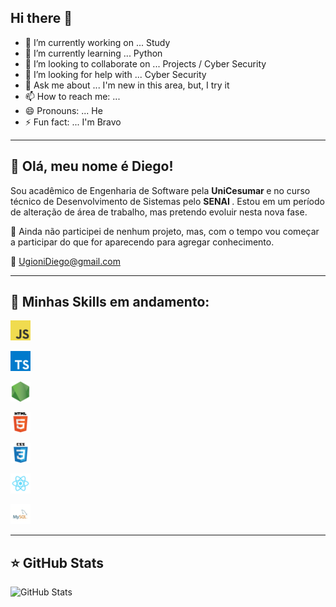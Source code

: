 ## Hi there 👋

- 🔭 I’m currently working on ... Study
- 🌱 I’m currently learning ... Python
- 👯 I’m looking to collaborate on ... Projects / Cyber Security
- 🤔 I’m looking for help with ... Cyber Security
- 💬 Ask me about ... I'm new in this area, but, I try it
- 📫 How to reach me: ... 
- 😄 Pronouns: ... He
- ⚡ Fun fact: ... I'm Bravo

- --- -

## 💜 Olá, meu nome é Diego!

Sou acadêmico de Engenharia de Software pela <strong> UniCesumar </strong> e no curso técnico de Desenvolvimento de Sistemas pelo <strong> SENAI </strong>.
Estou em um período de alteração de área de trabalho, mas pretendo evoluir nesta nova fase.

🔭 Ainda não participei de nenhum projeto, mas, com o tempo vou começar a participar do que for aparecendo para agregar conhecimento.

💬 UgioniDiego@gmail.com 

---

## 🚀 Minhas Skills em andamento:

<code><im height="32" src="https://raw.githubusercontent.com/github/explore/80688e429a7d4ef2fca1e82350fe8e3517d3494d/topics/python/python.png" alt="Python"/></code>

<code><img height="32" src="https://raw.githubusercontent.com/github/explore/80688e429a7d4ef2fca1e82350fe8e3517d3494d/topics/javascript/javascript.png" alt="Javascript"/></code>

<code><img height="32" src="https://raw.githubusercontent.com/github/explore/80688e429a7d4ef2fca1e82350fe8e3517d3494d/topics/typescript/typescript.png" alt="Typescript"/></code>

<code><img height="32" src="https://raw.githubusercontent.com/github/explore/80688e429a7d4ef2fca1e82350fe8e3517d3494d/topics/nodejs/nodejs.png" alt="Nodejs"/></code>

<code><img height="32" src="https://raw.githubusercontent.com/github/explore/80688e429a7d4ef2fca1e82350fe8e3517d3494d/topics/html/html.png" alt="HTML5"/></code>

<code><img height="32" src="https://raw.githubusercontent.com/github/explore/80688e429a7d4ef2fca1e82350fe8e3517d3494d/topics/css/css.png" alt="CSS"/></code>

<code><img height="32" src="https://raw.githubusercontent.com/github/explore/80688e429a7d4ef2fca1e82350fe8e3517d3494d/topics/react/react.png" alt="React"/></code>

<code><img height="32" src="https://raw.githubusercontent.com/github/explore/80688e429a7d4ef2fca1e82350fe8e3517d3494d/topics/mysql/mysql.png" alt="MySQL"/></code>


---

## ⭐ GitHub Stats

![GitHub Stats](https://github-readme-stats.vercel.app/api?username=BravoRealDev&show_icons=true)

